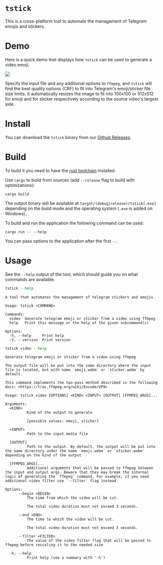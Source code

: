 # `tstick`

This is a cross-platform tool to automate the management of Telegram emojis and stickers.

# Demo

Here is a quick demo that displays how `tstick` can be used to generate a video emoji.

![](https://user-images.githubusercontent.com/36276403/227409531-02dcc5af-94e2-4279-ad3d-9fdafb797e6e.gif)


Specify the input file and any additional options to `ffmpeg`, and `tstick` will find the best quality options (CRF) to fit into Telegram's emoji/sticker file size limits. It automatically resizes the image to fit into 100x100 or 512x512 for emoji and for sticker respectively according to the source video's largest side.

# Install

You can download the `tstick` binary from our [Github Releases](https://github.com/Veetaha/tstick/releases).

# Build

To build it you need to have the [rust toolchain](https://www.rust-lang.org/tools/install) installed.

Use `cargo` to build from sources (add `--release` flag to build with optimizations):

```
cargo build
```

The output binary will be available at `target/(debug|release)/tstick[.exe]` depending
on the build mode and the operating system (`.exe` is added on Windows).

To build and run the application the following command can be used:

```
cargo run -- --help
```

You can pass options to the application after the first `--`.

# Usage

See the `--help` output of the tool, which should guide you on what commands are available.

```py
tstick --help
```
```
A tool that automates the management of telegram stickers and emojis

Usage: tstick <COMMAND>

Commands:
  video  Generate telegram emoji or sticker from a video using ffmpeg
  help   Print this message or the help of the given subcommand(s)

Options:
  -h, --help     Print help
  -V, --version  Print version
```

```py
tstick video --help
```
```
Generate telegram emoji or sticker from a video using ffmpeg

The output file will be put into the same directory where the input file is located, but with name `emoji.webm` or `sticker.webm` by default.

This command implements the two-pass method described in the following docs: <https://trac.ffmpeg.org/wiki/Encode/VP9>

Usage: tstick video [OPTIONS] <KIND> <INPUT> [OUTPUT] [FFMPEG_ARGS]...

Arguments:
  <KIND>
          Kind of the output to generate

          [possible values: emoji, sticker]

  <INPUT>
          Path to the input media file

  [OUTPUT]
          Path to the output. By default, the output will be put into the same directory under the name `emoji.webm` or `sticker.webm` depending on the kind of the output

  [FFMPEG_ARGS]...
          Additional arguments that will be passed to ffmpeg between the input and output args. Beware that they may break the internal logic of generating the `ffmpeg` command. For example, if you need additional video filter use `--filter` flag instead

Options:
      --begin <BEGIN>
          The time from which the video will be cut.

          The total video duration must not exceed 3 seconds.

      --end <END>
          The time to which the video will be cut.

          The total video duration must not exceed 3 seconds.

      --filter <FILTER>
          The value of the video filter flag that will be passed to ffmpeg before rescaling it to the needed size

  -h, --help
          Print help (see a summary with '-h')
```
